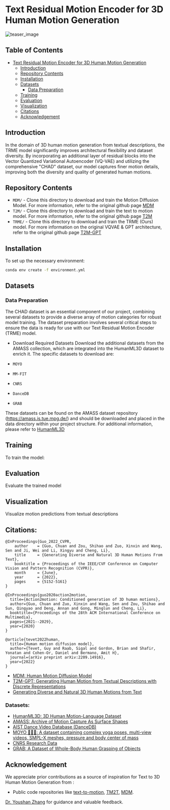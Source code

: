 # Text Residual Motion Encoder for 3D Human Motion Generation

![teaser_image](https://github.com/YoushanZhang/AiAI/blob/main/3D%20Human%20Motion/motions.png)


## Table of Contents

- [Text Residual Motion Encoder for 3D Human Motion Generation](#Text-Residual-Motion-Encoder-for-3D-Human-Motion-Generation)
  - [Introduction](#introduction)
  - [Repository Contents](#repository-contents)
  - [Installation](#installation)
  - [Datasets](#datasets)
    - [Data Preparation](#data-preparation)
  - [Training](#training)
  - [Evaluation](#evaluation)
  - [Visualization](#visualization)
  - [Citations](#citations)
  - [Acknowledgement](#acknowledgement)


## Introduction
In the domain of 3D human motion generation from textual descriptions, the TRME model significantly improves architectural flexibility and dataset diversity. By incorporating an additional layer of residual blocks into the Vector Quantized Variational Autoencoder (VQ-VAE) and utilizing the comprehensive "CHAD" dataset, our model captures finer motion details, improving both the diversity and quality of generated human motions. 

## Repository Contents
- `MDM/` - Clone this directory to download and train the Motion Diffusion Model. For more information, refer to the original github page [MDM](https://github.com/GuyTevet/motion-diffusion-model)
- `T2M/` - Clone this directory to download and train the text to motion model. For more information, refer to the original github page [T2M](https://github.com/EricGuo5513/text-to-motion)
- `TRME/` - Clone this directory to download and train the TRME (Ours) model. For more information on the original VQVAE & GPT architecture, refer to the original github page [T2M-GPT](https://github.com/Mael-zys/T2M-GPT)

## Installation
To set up the necessary environment:

```bash
conda env create -f environment.yml
```

## Datasets

### Data Preparation

The CHAD dataset is an essential component of our project, combining several datasets to provide a diverse array of motion categories for robust model training. The dataset preparation involves several critical steps to ensure the data is ready for use with our Text Residual Motion Encoder (TRME) model.

- Download Required Datasets
Download the additional datasets from the AMASS collection, which are integrated into the HumanML3D dataset to enrich it. The specific datasets to download are:

- `MOYO`
- `MM-FIT`
- `CNRS`
- `DanceDB`
- `GRAB`

These datasets can be found on the AMASS dataset repository (https://amass.is.tue.mpg.de/) and should be downloaded and placed in the data directory within your project structure. For additional information, please refer to [HumanML3D](https://github.com/EricGuo5513/HumanML3D)

## Training
To train the model:


## Evaluation
Evaluate the trained model


## Visualization
Visualize motion predictions from textual descriptions

## Citations:

```
@InProceedings{Guo_2022_CVPR,
    author    = {Guo, Chuan and Zou, Shihao and Zuo, Xinxin and Wang, Sen and Ji, Wei and Li, Xingyu and Cheng, Li},
    title     = {Generating Diverse and Natural 3D Human Motions From Text},
    booktitle = {Proceedings of the IEEE/CVF Conference on Computer Vision and Pattern Recognition (CVPR)},
    month     = {June},
    year      = {2022},
    pages     = {5152-5161}
}
```

```
@InProceedings{guo2020action2motion,
  title={Action2motion: Conditioned generation of 3D human motions},
  author={Guo, Chuan and Zuo, Xinxin and Wang, Sen and Zou, Shihao and Sun, Qingyao and Deng, Annan and Gong, Minglun and Cheng, Li},
  booktitle={Proceedings of the 28th ACM International Conference on Multimedia},
  pages={2021--2029},
  year={2020}
}
```

```
@article{tevet2022human,
  title={Human motion diffusion model},
  author={Tevet, Guy and Raab, Sigal and Gordon, Brian and Shafir, Yonatan and Cohen-Or, Daniel and Bermano, Amit H},
  journal={arXiv preprint arXiv:2209.14916},
  year={2022}
}

```
- <a href="https://github.com/GuyTevet/motion-diffusion-model" target="_blank">MDM: Human Motion Diffusion Model</a> <br/>
- <a href="https://github.com/Mael-zys/T2M-GPT" target="_blank">T2M-GPT: Generating Human Motion from Textual Descriptions with Discrete Representations</a> <br/>
- <a href="https://github.com/EricGuo5513/text-to-motion" target="_blank">Generating Diverse and Natural 3D Human Motions from Text</a><br/>

### Datasets:
- <a href="https://github.com/EricGuo5513/HumanML3D" target="_blank">HumanML3D: 3D Human Motion-Language Dataset</a> <br/>
- <a href="https://amass.is.tue.mpg.de/index.html" target="_blank">AMASS: Archive of Motion Capture As Surface Shapes</a><br/>
- <a href="https://aistdancedb.ongaaccel.jp/" target="_blank">AIST Dance Video Database (DanceDB)</a><br/>
- <a href="https://moyo.is.tue.mpg.de/" target="_blank">MOYO 🧘🏻‍♀️: A dataset containing complex yoga poses, multi-view videos, SMPL-X meshes, pressure and body center of mass</a><br/>
- <a href="https://entrepot.recherche.data.gouv.fr/dataverse/cnrs" target="_blank">CNRS Research Data</a><br/>
- <a href="https://grab.is.tue.mpg.de/" target="_blank">GRAB: A Dataset of Whole-Body Human Grasping of Objects</a><br/>

## Acknowledgement

We appreciate prior contributions as a source of inspiration for Text to 3D Human Motion Generation from :  

* Public code repositories like [text-to-motion](https://github.com/EricGuo5513/text-to-motion), [TM2T](https://github.com/EricGuo5513/TM2T), [MDM](https://github.com/GuyTevet/motion-diffusion-model).

<a href='https://github.com/YoushanZhang/'>Dr. Youshan Zhang</a> for guidance and valuable feedback.





